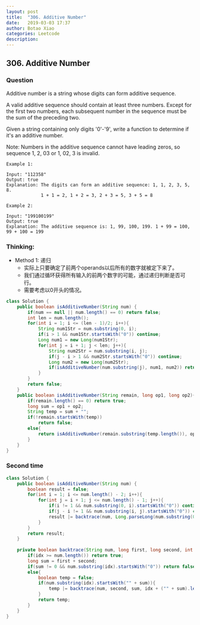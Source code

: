 ```yaml
---
layout: post
title:  "306. Additive Number"
date:   2019-03-03 17:37
author: Botao Xiao
categories: Leetcode
description:
---
```

## 306. Additive Number

### Question
Additive number is a string whose digits can form additive sequence.

A valid additive sequence should contain at least three numbers. Except for the first two numbers, each subsequent number in the sequence must be the sum of the preceding two.

Given a string containing only digits '0'-'9', write a function to determine if it's an additive number.

Note: Numbers in the additive sequence cannot have leading zeros, so sequence 1, 2, 03 or 1, 02, 3 is invalid.

```
Example 1:

Input: "112358"
Output: true 
Explanation: The digits can form an additive sequence: 1, 1, 2, 3, 5, 8. 
             1 + 1 = 2, 1 + 2 = 3, 2 + 3 = 5, 3 + 5 = 8

Example 2:

Input: "199100199"
Output: true
Explanation: The additive sequence is: 1, 99, 100, 199. 1 + 99 = 100, 99 + 100 = 199
```

### Thinking:
* Method 1: 递归
	* 实际上只要确定了前两个operands以后所有的数字就被定下来了。
	* 我们通过循环获得所有输入的前两个数字的可能，通过递归判断是否可行。
	* 需要考虑以0开头的情况。

```Java
class Solution {
    public boolean isAdditiveNumber(String num) {
        if(num == null || num.length() == 0) return false;
        int len = num.length();
        for(int i = 1; i <= (len - 1)/2; i++){
            String num1Str = num.substring(0, i);
            if(i > 1 && num1Str.startsWith("0")) continue;
            Long num1 = new Long(num1Str);
            for(int j = i + 1; j < len; j++){
                String num2Str = num.substring(i, j);
                if(j - i > 1 && num2Str.startsWith("0")) continue;
                Long num2 = new Long(num2Str);
                if(isAdditiveNumber(num.substring(j), num1, num2)) return true;
            }
        }
        return false;
    }
    public boolean isAdditiveNumber(String remain, long op1, long op2){
        if(remain.length() == 0) return true;
        long sum = op1 + op2;
        String temp = sum + "";
        if(!remain.startsWith(temp))
            return false;
        else{
            return isAdditiveNumber(remain.substring(temp.length()), op2, sum);
        }
    }
}
```

### Second time
```Java
class Solution {
    public boolean isAdditiveNumber(String num) {
        boolean result = false;
        for(int i = 1; i <= num.length() - 2; i++){
            for(int j = i + 1; j <= num.length() - 1; j++){
                if(i != 1 && num.substring(0, i).startsWith("0")) continue;
                if(j - i != 1 && num.substring(i, j).startsWith("0")) continue;
                result |= backtrace(num, Long.parseLong(num.substring(0, i)), Long.parseLong(num.substring(i, j)), j);
            }
        }
        return result;
    }   
    
    private boolean backtrace(String num, long first, long second, int idx){
        if(idx >= num.length()) return true;
        long sum = first + second;
        if(sum != 0 && num.substring(idx).startsWith("0")) return false;
        else{
            boolean temp = false;
            if(num.substring(idx).startsWith("" + sum)){
                temp |= backtrace(num, second, sum, idx + ("" + sum).length());
            }
            return temp;
        }
    }
}
```